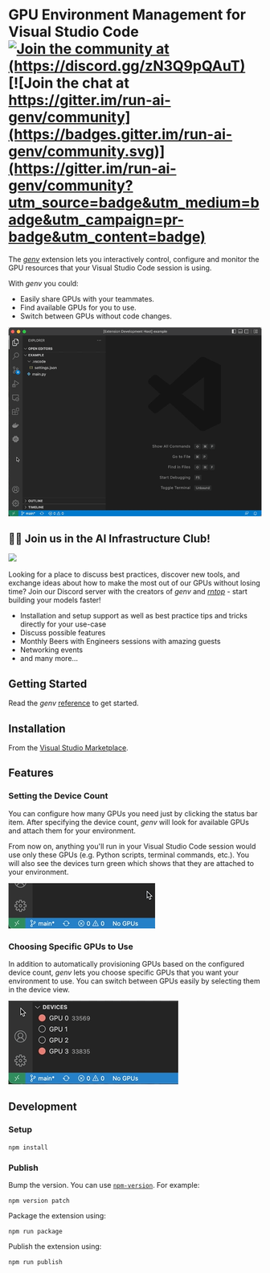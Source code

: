 # GPU Environment Management for Visual Studio Code [![Join the community at (https://discord.gg/zN3Q9pQAuT)](https://img.shields.io/badge/Discord-genv-7289da?logo=discord)](https://discord.gg/zN3Q9pQAuT) [![Join the chat at https://gitter.im/run-ai-genv/community](https://badges.gitter.im/run-ai-genv/community.svg)](https://gitter.im/run-ai-genv/community?utm_source=badge&utm_medium=badge&utm_campaign=pr-badge&utm_content=badge)


The [_genv_](https://github.com/run-ai/genv) extension lets you interactively control, configure and monitor the GPU resources that your Visual Studio Code session is using.

With _genv_ you could:
* Easily share GPUs with your teammates.
* Find available GPUs for you to use.
* Switch between GPUs without code changes.

![Overview](/resources/readme/overview.gif)

## 🏃🏻 Join us in the AI Infrastructure Club!

[<img src="https://img.shields.io/badge/Discord-Join%20the%20community!-7289da?style=for-the-badge&logo=discord&logoColor=7289da" height="30" />](https://discord.gg/zN3Q9pQAuT)

Looking for a place to discuss best practices, discover new tools, and exchange ideas about how to make the most out of our GPUs without losing time? Join our Discord server with the creators of *genv* and [*rntop*](https://github.com/run-ai/rntop) - start building your models faster!

- Installation and setup support as well as best practice tips and tricks directly for your use-case
- Discuss possible features
- Monthly Beers with Engineers sessions with amazing guests
- Networking events
- and many more...

## Getting Started
Read the _genv_ [reference](https://github.com/run-ai/genv#usage) to get started.

## Installation
From the [Visual Studio Marketplace](https://marketplace.visualstudio.com/items?itemName=run-ai.vscode-genv).

## Features
### Setting the Device Count
You can configure how many GPUs you need just by clicking the status bar item.
After specifying the device count, _genv_ will look for available GPUs and attach them for your environment.

From now on, anything you'll run in your Visual Studio Code session would use only these GPUs (e.g. Python scripts, terminal commands, etc.).
You will also see the devices turn green which shows that they are attached to your environment.

![Device Count](/resources/readme/statusbar.gif)

### Choosing Specific GPUs to Use
In addition to automatically provisioning GPUs based on the configured device count, _genv_ lets you choose specific GPUs that you want your environment to use.
You can switch between GPUs easily by selecting them in the device view.

![Choose GPUs](/resources/readme/selectdevices.gif)

## Development
### Setup
```
npm install
```

### Publish
Bump the version.
You can use [`npm-version`](https://docs.npmjs.com/cli/v8/commands/npm-version).
For example:
```
npm version patch
```

Package the extension using:
```
npm run package
```

Publish the extension using:
```
npm run publish
```
